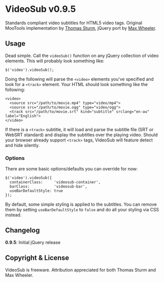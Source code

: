 # VideoSub v0.9.5 #

Standards compliant video subtitles for HTML5 video tags. Original MooTools implementation by [Thomas Sturm](http://www.storiesinflight.com/js_videosub/), jQuery port by [Max Wheeler](http://www.icelab.com.au).

## Usage ##

Dead simple. Call the `videoSub()` function on any jQuery collection of video elements. This will probably look something like:

    $('video').videoSub();

Doing the following will parse the `<video>` elements you've specified and look for a `<track>` element. Your HTML should look something like the following:

    <video>
      <source src="/path/to/movie.mp4" type="video/mp4">
      <source src="/path/to/movie.ogg" type="video/ogg">
      <track src="/path/to/movie.srt" kind="subtitle" srclang="en-au" label="English">
    </video>

If there is a `<track>` subtitle, it will load and parse the subtitle file (SRT or WebSRT standard) and display the subtitles over the playing video. Should your browser already support `<track>` tags, VideoSub will feature detect and hide silently.

### Options ###

There are some basic options/defaults you can override for now:

    $('video').videoSub({
      containerClass:     'videosub-container',
      barClass:           'videosub-bar',
      useBarDefaultStyle: true
    });

By default, some simple styling is applied to the subtitles. You can remove them by setting `useBarDefaultStyle` to `false` and do all your styling via CSS instead.

## Changelog ##

**0.9.5**: Initial jQuery release

## Copyright & License ##

VideoSub is freeware. Attribution appreciated for both Thomas Sturm and Max Wheeler.
